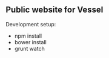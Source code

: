 Public website for Vessel
-------------------------

Development setup:

- npm install
- bower install
- grunt watch
